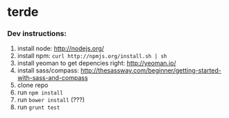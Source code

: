 terde
=====




### Dev instructions:
  1. install node: http://nodejs.org/
  2. install npm: `curl http://npmjs.org/install.sh | sh`
  3. install yeoman to get depencies right: http://yeoman.io/ 
  4. install sass/compass: http://thesassway.com/beginner/getting-started-with-sass-and-compass
  5. clone repo 
  6. run `npm install`
  6. run `bower install` (???)
  7. run `grunt test`



